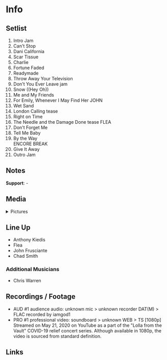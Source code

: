 # Info

## Setlist

1. Intro Jam
2. Can't Stop
3. Dani California
4. Scar Tissue
5. Charlie
6. Fortune Faded
7. Readymade
8. Throw Away Your Television
9. Don't You Ever Leave jam
10. Snow ((Hey Oh))
11. Me and My Friends
12. For Emily, Whenever I May Find Her JOHN
13. Wet Sand
14. London Calling tease
15. Right on Time
16. The Needle and the Damage Done tease FLEA
17. Don't Forget Me
18. Tell Me Baby
19. By the Way
<br> ENCORE BREAK
20. Give It Away
21. Outro Jam

## Notes

**Support**: -

## Media 

<details>
  <summary>Pictures</summary>
  <!--<img alt="Setlist" title="Setlist" src="_.jpg" height="200" />
  <img alt="Flyer" title="Flyer" src="_.jpg" height="200" />
  <img alt="Clipper" title="Clipper" src="_.jpg" height="200" />
  <img alt="Ticket" title="Ticket" src="_.jpg" height="200" />
  -->
</details>

## Line Up

* Anthony Kiedis
* Flea
* John Frusciante
* Chad Smith

### Additional Musicians

* Chris Warren

## Recordings / Footage

* AUD #1 audience audio: unknown mic > unknown recorder DAT(M) > FLAC recorded by iamgod1 
* PRO #1 professional video: soundboard > unknown WEB > TS [1080p] Streamed on May 21, 2020 on YouTube as a part of the "Lolla from the Vault" COVID-19 relief concert series. Although available in 1080p, the video is sourced from standard definition.

## Links
